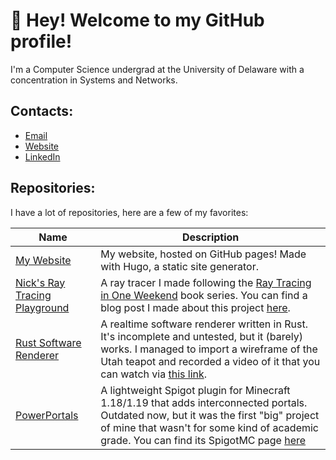 # 👋 Hey! Welcome to my GitHub profile!

I'm a Computer Science undergrad at the University of Delaware with a 
concentration in Systems and Networks.

## Contacts:
- [Email](mailto:nsdigirolamo@gmail.com)
- [Website](https://www.nsdigirolamo.com)
- [LinkedIn](https://www.linkedin.com/in/nsdigirolamo/)

## Repositories:

I have a lot of repositories, here are a few of my favorites:

| Name | Description |
|------|-------------|
| [My Website](https://github.com/nsdigirolamo/nsdigirolamo.github.io) | My website, hosted on GitHub pages! Made with Hugo, a static site generator. |
| [Nick's Ray Tracing Playground](https://github.com/nsdigirolamo/ray-tracing-playground) | A ray tracer I made following the [Ray Tracing in One Weekend](https://raytracing.github.io/) book series. You can find a blog post I made about this project [here](https://www.nsdigirolamo.com/posts/ray-tracing-in-one-weekend/). |
| [Rust Software Renderer](https://github.com/nsdigirolamo/rust-software-renderer) | A realtime software renderer written in Rust. It's incomplete and untested, but it (barely) works. I managed to import a wireframe of the Utah teapot and recorded a video of it that you can watch via [this link](https://www.youtube.com/watch?v=oLVnrsqx9yo). |
| [PowerPortals](https://github.com/nsdigirolamo/PowerPortals) | A lightweight Spigot plugin for Minecraft 1.18/1.19 that adds interconnected portals. Outdated now, but it was the first "big" project of mine that wasn't for some kind of academic grade. You can find its SpigotMC page [here](https://www.spigotmc.org/resources/powerportals.101798/) |

